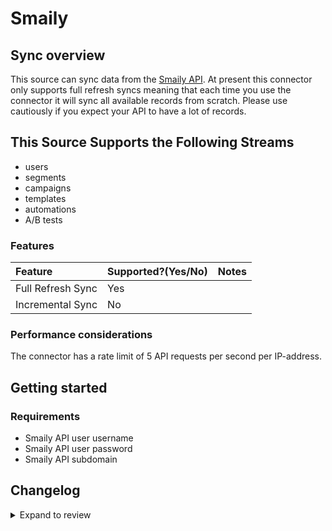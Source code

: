 # Smaily

## Sync overview

This source can sync data from the [Smaily API](https://smaily.com/help/api/). At present this connector only supports full refresh syncs meaning that each time you use the connector it will sync all available records from scratch. Please use cautiously if you expect your API to have a lot of records.

## This Source Supports the Following Streams

- users
- segments
- campaigns
- templates
- automations
- A/B tests

### Features

| Feature           | Supported?\(Yes/No\) | Notes |
| :---------------- | :------------------- | :---- |
| Full Refresh Sync | Yes                  |       |
| Incremental Sync  | No                   |       |

### Performance considerations

The connector has a rate limit of 5 API requests per second per IP-address.

## Getting started

### Requirements

- Smaily API user username
- Smaily API user password
- Smaily API subdomain

## Changelog

<details>
  <summary>Expand to review</summary>

| Version | Date       | Pull Request                                             | Subject        |
| :------ | :--------- | :------------------------------------------------------- | :------------- |
| 0.2.34 | 2025-09-16 | [66261](https://github.com/airbytehq/airbyte/pull/66261) | Update dependencies |
| 0.2.33 | 2025-09-09 | [66110](https://github.com/airbytehq/airbyte/pull/66110) | Update dependencies |
| 0.2.32 | 2025-08-23 | [65419](https://github.com/airbytehq/airbyte/pull/65419) | Update dependencies |
| 0.2.31 | 2025-08-16 | [65025](https://github.com/airbytehq/airbyte/pull/65025) | Update dependencies |
| 0.2.30 | 2025-08-02 | [64425](https://github.com/airbytehq/airbyte/pull/64425) | Update dependencies |
| 0.2.29 | 2025-07-26 | [64006](https://github.com/airbytehq/airbyte/pull/64006) | Update dependencies |
| 0.2.28 | 2025-07-19 | [63624](https://github.com/airbytehq/airbyte/pull/63624) | Update dependencies |
| 0.2.27 | 2025-07-12 | [63078](https://github.com/airbytehq/airbyte/pull/63078) | Update dependencies |
| 0.2.26 | 2025-07-05 | [62732](https://github.com/airbytehq/airbyte/pull/62732) | Update dependencies |
| 0.2.25 | 2025-06-28 | [62265](https://github.com/airbytehq/airbyte/pull/62265) | Update dependencies |
| 0.2.24 | 2025-06-21 | [61299](https://github.com/airbytehq/airbyte/pull/61299) | Update dependencies |
| 0.2.23 | 2025-05-24 | [60503](https://github.com/airbytehq/airbyte/pull/60503) | Update dependencies |
| 0.2.22 | 2025-05-10 | [60196](https://github.com/airbytehq/airbyte/pull/60196) | Update dependencies |
| 0.2.21 | 2025-05-04 | [59621](https://github.com/airbytehq/airbyte/pull/59621) | Update dependencies |
| 0.2.20 | 2025-04-27 | [58973](https://github.com/airbytehq/airbyte/pull/58973) | Update dependencies |
| 0.2.19 | 2025-04-19 | [58442](https://github.com/airbytehq/airbyte/pull/58442) | Update dependencies |
| 0.2.18 | 2025-04-12 | [57978](https://github.com/airbytehq/airbyte/pull/57978) | Update dependencies |
| 0.2.17 | 2025-04-05 | [57452](https://github.com/airbytehq/airbyte/pull/57452) | Update dependencies |
| 0.2.16 | 2025-03-29 | [56826](https://github.com/airbytehq/airbyte/pull/56826) | Update dependencies |
| 0.2.15 | 2025-03-22 | [56259](https://github.com/airbytehq/airbyte/pull/56259) | Update dependencies |
| 0.2.14 | 2025-03-08 | [55148](https://github.com/airbytehq/airbyte/pull/55148) | Update dependencies |
| 0.2.13 | 2025-02-22 | [54506](https://github.com/airbytehq/airbyte/pull/54506) | Update dependencies |
| 0.2.12 | 2025-02-15 | [54039](https://github.com/airbytehq/airbyte/pull/54039) | Update dependencies |
| 0.2.11 | 2025-02-08 | [53547](https://github.com/airbytehq/airbyte/pull/53547) | Update dependencies |
| 0.2.10 | 2025-02-01 | [53078](https://github.com/airbytehq/airbyte/pull/53078) | Update dependencies |
| 0.2.9 | 2025-01-25 | [52388](https://github.com/airbytehq/airbyte/pull/52388) | Update dependencies |
| 0.2.8 | 2025-01-18 | [51944](https://github.com/airbytehq/airbyte/pull/51944) | Update dependencies |
| 0.2.7 | 2025-01-11 | [51443](https://github.com/airbytehq/airbyte/pull/51443) | Update dependencies |
| 0.2.6 | 2024-12-28 | [50774](https://github.com/airbytehq/airbyte/pull/50774) | Update dependencies |
| 0.2.5 | 2024-12-21 | [50330](https://github.com/airbytehq/airbyte/pull/50330) | Update dependencies |
| 0.2.4 | 2024-12-14 | [49791](https://github.com/airbytehq/airbyte/pull/49791) | Update dependencies |
| 0.2.3 | 2024-12-12 | [49394](https://github.com/airbytehq/airbyte/pull/49394) | Update dependencies |
| 0.2.2 | 2024-12-11 | [47809](https://github.com/airbytehq/airbyte/pull/47809) | Starting with this version, the Docker image is now rootless. Please note that this and future versions will not be compatible with Airbyte versions earlier than 0.64 |
| 0.2.1 | 2024-08-16 | [44196](https://github.com/airbytehq/airbyte/pull/44196) | Bump source-declarative-manifest version |
| 0.2.0 | 2024-08-14 | [44065](https://github.com/airbytehq/airbyte/pull/44065) | Refactor connector to manifest-only format |
| 0.1.14 | 2024-08-12 | [43872](https://github.com/airbytehq/airbyte/pull/43872) | Update dependencies |
| 0.1.13 | 2024-08-10 | [43664](https://github.com/airbytehq/airbyte/pull/43664) | Update dependencies |
| 0.1.12 | 2024-08-03 | [43175](https://github.com/airbytehq/airbyte/pull/43175) | Update dependencies |
| 0.1.11 | 2024-07-27 | [42777](https://github.com/airbytehq/airbyte/pull/42777) | Update dependencies |
| 0.1.10 | 2024-07-20 | [42227](https://github.com/airbytehq/airbyte/pull/42227) | Update dependencies |
| 0.1.9 | 2024-07-13 | [41838](https://github.com/airbytehq/airbyte/pull/41838) | Update dependencies |
| 0.1.8 | 2024-07-10 | [41579](https://github.com/airbytehq/airbyte/pull/41579) | Update dependencies |
| 0.1.7 | 2024-07-09 | [41093](https://github.com/airbytehq/airbyte/pull/41093) | Update dependencies |
| 0.1.6 | 2024-07-06 | [41010](https://github.com/airbytehq/airbyte/pull/41010) | Update dependencies |
| 0.1.5 | 2024-06-25 | [40460](https://github.com/airbytehq/airbyte/pull/40460) | Update dependencies |
| 0.1.4 | 2024-06-22 | [39959](https://github.com/airbytehq/airbyte/pull/39959) | Update dependencies |
| 0.1.3 | 2024-06-06 | [39176](https://github.com/airbytehq/airbyte/pull/39176) | [autopull] Upgrade base image to v1.2.2 |
| 0.1.2 | 2024-06-06 | [38931](https://github.com/airbytehq/airbyte/pull/38931) | Make compatible with builder |
| 0.1.1 | 2024-05-20 | [38412](https://github.com/airbytehq/airbyte/pull/38412) | [autopull] base image + poetry + up_to_date |
| 0.1.0 | 2022-10-25 | [18674](https://github.com/airbytehq/airbyte/pull/18674) | Initial commit |

</details>
